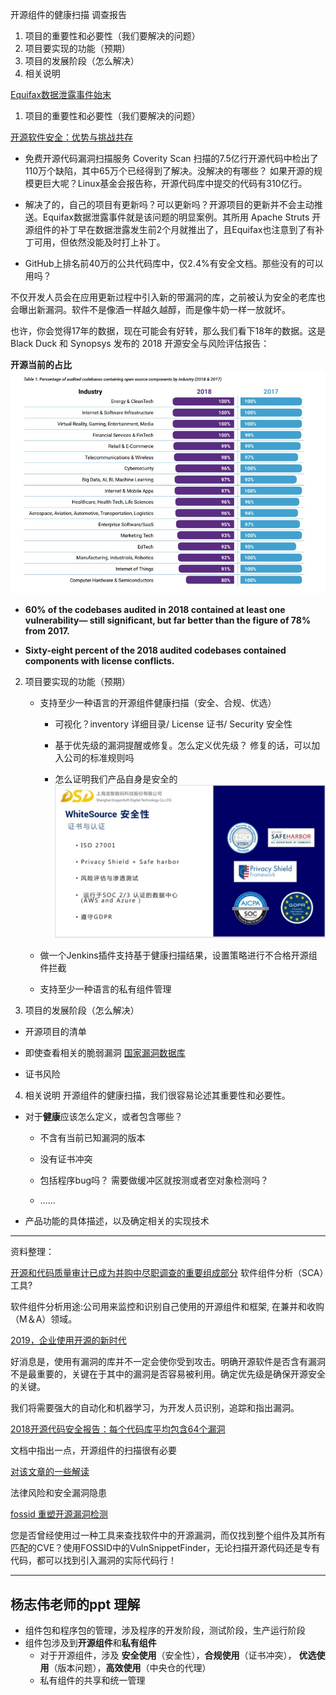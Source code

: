开源组件的健康扫描 调查报告
1. 项目的重要性和必要性（我们要解决的问题）
2. 项目要实现的功能（预期）
3. 项目的发展阶段（怎么解决）
4. 相关说明

[Equifax数据泄露事件始末](https://www.freebuf.com/news/148042.html)
1. 项目的重要性和必要性（我们要解决的问题）

[开源软件安全：优势与挑战共存](https://www.aqniu.com/news-views/32752.html)

- 免费开源代码漏洞扫描服务 Coverity Scan 扫描的7.5亿行开源代码中检出了110万个缺陷，其中65万个已经得到了解决。没解决的有哪些？ 如果开源的规模更巨大呢？Linux基金会报告称，开源代码库中提交的代码有310亿行。

- 解决了的，自己的项目有更新吗？可以更新吗？开源项目的更新并不会主动推送。Equifax数据泄露事件就是该问题的明显案例。其所用 Apache Struts 开源组件的补丁早在数据泄露发生前2个月就推出了，且Equifax也注意到了有补丁可用，但依然没能及时打上补丁。

- GitHub上排名前40万的公共代码库中，仅2.4%有安全文档。那些没有的可以用吗？

不仅开发人员会在应用更新过程中引入新的带漏洞的库，之前被认为安全的老库也会曝出新漏洞。软件不是像酒一样越久越醇，而是像牛奶一样一放就坏。

也许，你会觉得17年的数据，现在可能会有好转，那么我们看下18年的数据。这是Black Duck 和 Synopsys 发布的 2018 开源安全与风险评估报告：

**开源当前的占比**
![开源当前的占比](table1.jpg) 
- **60% of the codebases audited in 2018 contained at least one vulnerability— still significant, but far better than the figure of 78% from 2017.**

- **Sixty-eight percent of the 2018 audited codebases contained components with license conflicts.**

2. 项目要实现的功能（预期）
    - 支持至少一种语言的开源组件健康扫描（安全、合规、优选）

        - 可视化？inventory 详细目录/ License 证书/ Security 安全性
    
        - 基于优先级的漏洞提醒或修复。怎么定义优先级？ 修复的话，可以加入公司的标准规则吗
    
        - 怎么证明我们产品自身是安全的
        ![](安全证书.jpg)
    
    - 做一个Jenkins插件支持基于健康扫描结果，设置策略进行不合格开源组件拦截
    
    - 支持至少一种语言的私有组件管理

3. 项目的发展阶段（怎么解决）

- 开源项目的清单

- 即使查看相关的脆弱漏洞 [国家漏洞数据库](https://nvd.nist.gov)

- 证书风险

4. 相关说明
开源组件的健康扫描，我们很容易论述其重要性和必要性。
- 对于**健康**应该怎么定义，或者包含哪些？

    - 不含有当前已知漏洞的版本

    - 没有证书冲突

    - 包括程序bug吗？ 需要做缓冲区就按测或者空对象检测吗？

    - ……
- 产品功能的具体描述，以及确定相关的实现技术

---

资料整理：

[开源和代码质量审计已成为并购中尽职调查的重要组成部分](https://www.aqniu.com/vendor/38805.html)
软件组件分析（SCA）工具?

软件组件分析用途:公司用来监控和识别自己使用的开源组件和框架, 在兼并和收购（M＆A）领域。 


[2019，企业使用开源的新时代](https://www.aqniu.com/news-views/43748.html)

好消息是，使用有漏洞的库并不一定会使你受到攻击。明确开源软件是否含有漏洞不是最重要的，关键在于其中的漏洞是否容易被利用。确定优先级是确保开源安全的关键。

我们将需要强大的自动化和机器学习，为开发人员识别，追踪和指出漏洞。  

[2018开源代码安全报告：每个代码库平均包含64个漏洞](https://www.oschina.net/news/97759/2018-synopsys-opensource-report)

文档中指出一点，开源组件的扫描很有必要

[对该文章的一些解读](https://zhuanlan.zhihu.com/p/45853362)


法律风险和安全漏洞隐患

[fossid 重塑开源漏洞检测](https://fossid.com/2019/09/03/reinventing-open-source-vulnerability-detection/)

您是否曾经使用过一种工具来查找软件中的开源漏洞，而仅找到整个组件及其所有匹配的CVE？使用FOSSID中的VulnSnippetFinder，无论扫描开源代码还是专有代码，都可以找到引入漏洞的实际代码行！

---
## 杨志伟老师的ppt 理解

- 组件包和程序包的管理，涉及程序的开发阶段，测试阶段，生产运行阶段
- 组件包涉及到**开源组件**和**私有组件**
    -  对于开源组件，涉及 **安全使用**（安全性），**合规使用**（证书冲突）， **优选使用**（版本问题），**高效使用**（中央仓的代理）
    - 私有组件的共享和统一管理